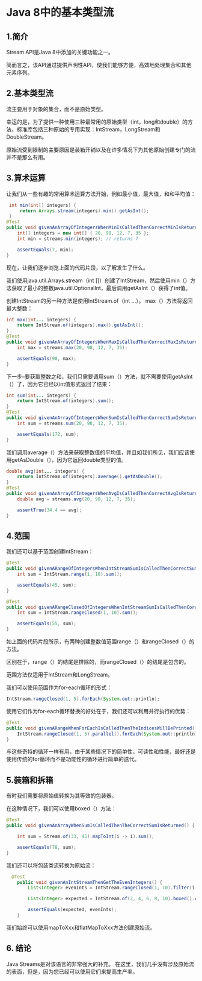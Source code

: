 # Java 8中的基本类型流

## 1.简介
Stream API是Java 8中添加的关键功能之一。

简而言之，该API通过提供声明性API，使我们能够方便，高效地处理集合和其他元素序列。

## 2.基本类型流
流主要用于对象的集合，而不是原始类型。

幸运的是，为了提供一种使用三种最常用的原始类型（int，long和double）的方法，标准库包括三种原始的专用实现：IntStream，LongStream和DoubleStream。

原始流受到限制的主要原因是装箱开销以及在许多情况下为其他原始创建专门的流并不是那么有用。

## 3.算术运算
让我们从一些有趣的常用算术运算方法开始，例如最小值，最大值，和和平均值：

```java
 int min(int[] integers) {
     return Arrays.stream(integers).min().getAsInt();
 }
@Test
public void givenAnArrayOfIntegersWhenMinIsCalledThenCorrectMinIsReturned() {
    int[] integers = new int[] { 20, 98, 12, 7, 35 };
    int min = streams.min(integers); // returns 7

    assertEquals(7, min);
}
```

现在，让我们逐步浏览上面的代码片段，以了解发生了什么。

我们使用java.util.Arrays.stream（int []）创建了IntStream，然后使用min（）方法获取了最小的整数java.util.OptionalInt，最后调用getAsInt（）获得了int值。

创建IntStream的另一种方法是使用IntStream.of（int ...）。 max（）方法将返回最大整数：

```java
int max(int... integers) {
    return IntStream.of(integers).max().getAsInt();
}
@Test
public void givenAnArrayOfIntegersWhenMaxIsCalledThenCorrectMaxIsReturned() {
    int max = streams.max(20, 98, 12, 7, 35);

    assertEquals(98, max);
}
```

下一步–要获取整数之和，我们只需要调用sum（）方法，就不需要使用getAsInt（）了，因为它已经以int值形式返回了结果：

```java
int sum(int... integers) {
    return IntStream.of(integers).sum();
}
@Test
public void givenAnArrayOfIntegersWhenSumIsCalledThenCorrectSumIsReturned() {
    int sum = streams.sum(20, 98, 12, 7, 35);

    assertEquals(172, sum);
}
```

我们调用average（）方法来获取整数值的平均值，并且如我们所见，我们应该使用getAsDouble（），因为它返回double类型的值。

```java
double avg(int... integers) {
    return IntStream.of(integers).average().getAsDouble();
}
@Test
public void givenAnArrayOfIntegersWhenAvgIsCalledThenCorrectAvgIsReturned() {
    double avg = streams.avg(20, 98, 12, 7, 35);

    assertTrue(34.4 == avg);
}
```

## 4.范围
我们还可以基于范围创建IntStream：

```java
@Test
public void givenARangeOfIntegersWhenIntStreamSumIsCalledThenCorrectSumIsReturned() {
    int sum = IntStream.range(1, 10).sum();

    assertEquals(45, sum);
}

@Test
public void givenARangeClosedOfIntegersWhenIntStreamSumIsCalledThenCorrectSumIsReturned() {
    int sum = IntStream.rangeClosed(1, 10).sum();

    assertEquals(55, sum);
}
```


如上面的代码片段所示，有两种创建整数值范围range（）和rangeClosed（）的方法。

区别在于，range（）的结尾是排除的，而rangeClosed（）的结尾是包含的。

范围方法仅适用于IntStream和LongStream。

我们可以使用范围作为for-each循环的形式：

```java
IntStream.rangeClosed(1, 5).forEach(System.out::println);
```

使用它们作为for-each循环替换的好处在于，我们还可以利用并行执行的优势：

```java
@Test
public void givenARangeWhenForEachIsCalledThenTheIndicesWillBePrinted() {
    IntStream.rangeClosed(1, 5).parallel().forEach(System.out::println);
}
```

与这些奇特的循环一样有用，由于某些情况下的简单性，可读性和性能，最好还是使用传统的for循环而不是功能性的循环进行简单的迭代。

## 5.装箱和拆箱
有时我们需要将原始值转换为其等效的包装器。

在这种情况下，我们可以使用boxed（）方法：

```java
@Test
public void givenAnArrayWhenSumIsCalledThenTheCorrectSumIsReturned() {

    int sum = Stream.of(33, 45).mapToInt(i -> i).sum();

    assertEquals(78, sum);
}
```

我们还可以将包装类流转换为原始流：

```java
  @Test
    public void givenAnIntStreamThenGetTheEvenIntegers() {
        List<Integer> evenInts = IntStream.rangeClosed(1, 10).filter(i -> i % 2 == 0).boxed().collect(Collectors.toList());

        List<Integer> expected = IntStream.of(2, 4, 6, 8, 10).boxed().collect(Collectors.toList());

        assertEquals(expected, evenInts);
    }
```

我们始终可以使用mapToXxx和flatMapToXxx方法创建原始流。

## 6. 结论
Java Streams是对该语言的非常强大的补充。 在这里，我们几乎没有涉及原始流的表面，但是，因为您已经可以使用它们来提高生产率。